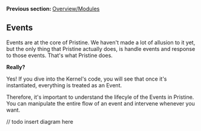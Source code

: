 <p>
   <strong>Previous section: </strong> <a href="../01-overview/05.modules.md">Overview/Modules</a>
</p>


Events
-------

Events are at the core of Pristine. We haven't made a lot of allusion to it yet, but the only thing that Pristine 
actually does, is handle events and response to those events. That's what Pristine does.

**Really?**

Yes! If you dive into the Kernel's code, you will see that once it's instantiated, everything is treated as an Event.

Therefore, it's important to understand the lifecyle of the Events in Pristine. You can manipulate the entire flow of an
event and intervene whenever you want.

// todo insert diagram here




